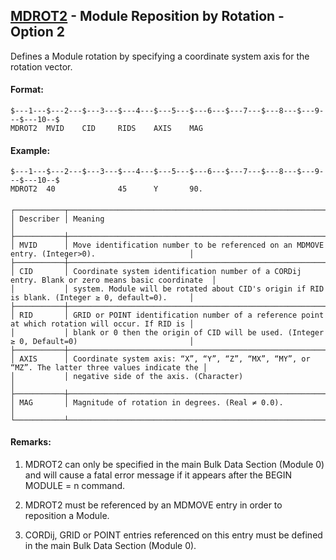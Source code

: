 ## [MDROT2](https://help.hexagonmi.com/bundle/MSC_Nastran_2022.4/page/Nastran_Combined_Book/qrg/bulkno/TOC.MDROT2.xhtml) - Module Reposition by Rotation - Option 2

Defines a Module rotation by specifying a coordinate system axis for the rotation vector.

#### Format:<span></span>

```nastran
$---1---$---2---$---3---$---4---$---5---$---6---$---7---$---8---$---9---$---10--$
MDROT2  MVID    CID     RIDS    AXIS    MAG                                     
```
#### <span></span>

#### Example:<span></span>

```nastran
$---1---$---2---$---3---$---4---$---5---$---6---$---7---$---8---$---9---$---10--$
MDROT2  40              45      Y       90.                                     
```
#### <span></span>

```text
┌───────────┬──────────────────────────────────────────────────────────────────────────────────────────────────┐
│ Describer │ Meaning                                                                                          │
├───────────┼──────────────────────────────────────────────────────────────────────────────────────────────────┤
│ MVID      │ Move identification number to be referenced on an MDMOVE entry. (Integer>0).                     │
├───────────┼──────────────────────────────────────────────────────────────────────────────────────────────────┤
│ CID       │ Coordinate system identification number of a CORDij entry. Blank or zero means basic coordinate  │
│           │ system. Module will be rotated about CID's origin if RID is blank. (Integer ≥ 0, default=0).     │
├───────────┼──────────────────────────────────────────────────────────────────────────────────────────────────┤
│ RID       │ GRID or POINT identification number of a reference point at which rotation will occur. If RID is │
│           │ blank or 0 then the origin of CID will be used. (Integer ≥ 0, Default=0)                         │
├───────────┼──────────────────────────────────────────────────────────────────────────────────────────────────┤
│ AXIS      │ Coordinate system axis: “X”, “Y”, “Z”, “MX”, “MY”, or “MZ”. The latter three values indicate the │
│           │ negative side of the axis. (Character)                                                           │
├───────────┼──────────────────────────────────────────────────────────────────────────────────────────────────┤
│ MAG       │ Magnitude of rotation in degrees. (Real ≠ 0.0).                                                  │
└───────────┴──────────────────────────────────────────────────────────────────────────────────────────────────┘
```
#### Remarks:

1. MDROT2 can only be specified in the main Bulk Data Section (Module 0) and will cause a fatal error message if it appears after the BEGIN MODULE = n command.

2. MDROT2 must be referenced by an MDMOVE entry in order to reposition a Module.

3. CORDij, GRID or POINT entries referenced on this entry must be defined in the main Bulk Data Section (Module 0).

